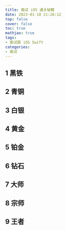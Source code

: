 ```yaml
---
title: 面试 iOS 通关秘籍
date: 2023-01-10 21:26:12
top: false
cover: false
toc: true
mathjax: true
tags:
- 面试题 iOS Swift
categories:
- 面试 
---
```


## 1 黑铁

## 2 青铜

## 3 白银

## 4 黄金

## 5 铂金

## 6 钻石

## 7 大师

## 8 宗师

## 9 王者
